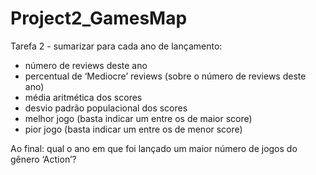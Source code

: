 # Project2_GamesMap

Tarefa 2 - sumarizar para cada ano de lançamento:

+ número de reviews deste ano
+ percentual de ‘Mediocre’ reviews (sobre o número de reviews deste ano)
+ média aritmética dos scores
+ desvio padrão populacional dos scores
+ melhor jogo (basta indicar um entre os de maior score)
+ pior jogo (basta indicar um entre os de menor score)

Ao final: qual o ano em que foi lançado um maior número de jogos do gênero ‘Action’?

